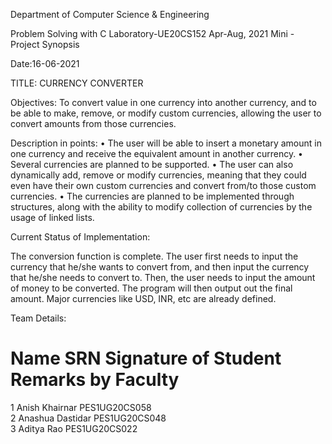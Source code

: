 Department of Computer Science & Engineering

Problem Solving with C Laboratory-UE20CS152
Apr-Aug, 2021
Mini - Project Synopsis

Date:16-06-2021

TITLE: CURRENCY CONVERTER


Objectives: To convert value in one currency into another currency, and to be able to make, remove, or modify custom currencies, allowing the user to convert amounts from those currencies.



Description in points:
•	The user will be able to insert a monetary amount in one currency and receive the equivalent amount in another currency.
•	Several currencies are planned to be supported.
•	The user can also dynamically add, remove or modify currencies, meaning that they could even have their own custom currencies and convert from/to those custom currencies.
•	The currencies are planned to be implemented through structures, along with the ability to modify collection of currencies by the usage of linked lists.

Current Status of Implementation:

The conversion function is complete. The user first needs to input the currency that he/she wants to convert from, and then input the currency that he/she needs to convert to. Then, the user needs to input the amount of money to be converted. The program will then output out the final amount. Major currencies like USD, INR, etc are already defined. 







Team Details:

#	Name	SRN	Signature of Student	Remarks by Faculty
1	Anish Khairnar	PES1UG20CS058		
2	Anashua Dastidar	PES1UG20CS048		
3	Aditya Rao	PES1UG20CS022		

